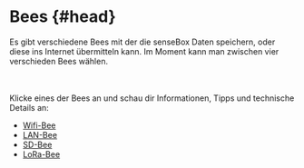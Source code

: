 # Bees {#head}
<div class="description">Es gibt verschiedene Bees mit der die senseBox Daten speichern, oder diese ins Internet übermitteln kann. Im Moment kann man zwischen vier verschieden Bees wählen.</div>

<div class="line">
    <br>
    <br>
</div>

Klicke eines der Bees an und schau dir Informationen, Tipps und technische Details an:
* [Wifi-Bee](wifi.md)
* [LAN-Bee](lan.md)
* [SD-Bee](sd.md)
* [LoRa-Bee](lora.md)